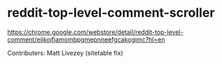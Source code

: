 reddit-top-level-comment-scroller
=================================


https://chrome.google.com/webstore/detail/reddit-top-level-comment/eijkojfjamombpgmepnneefgcakogimc?hl=en


Contributers:
Matt Livezey (sitetable fix)
